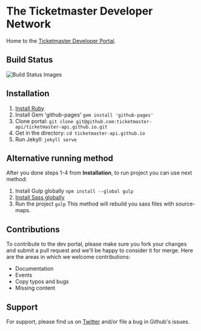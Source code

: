 # The Ticketmaster Developer Network

Home to the [Ticketmaster Developer Portal](http://developer.ticketmaster.com/).

##  Build Status
![Build Status Images](https://travis-ci.org/ticketmaster-api-staging/ticketmaster-api-staging.github.io.svg)

## Installation

1. [Install Ruby](http://rubyinstaller.org/)
2. Install Gem 'github-pages' `gem install 'github-pages'`
3. Clone portal:  `git clone git@github.com:ticketmaster-api/ticketmaster-api.github.io.git`
4. Get in the directory:  `cd ticketmaster-api.github.io`
5. Run Jekyll: `jekyll serve`

## Alternative running method

After you done steps 1-4 from **Installation**, to run project you can use next method:

1. Install Gulp globally `npm install --global gulp`
2. [Install Sass globally](http://sass-lang.com/install)
3. Run the project `gulp`
This method will rebuild you sass files with source-maps.

## Contributions

To contribute to the dev portal, please make sure you fork your changes and submit a pull request and we'll be happy to consider it for merge. Here are the areas in which we welcome contributions:


* Documentation
* Events
* Copy typos and bugs
* Missing content


## Support

For support, please find us on [Twitter](http://www.twitter.com/tmastertech) and/or file a bug in Github's issues.


